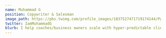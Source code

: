 ```yaml
---
name: Muhammad G
position: Copywriter & Salesman
image_path: https://pbs.twimg.com/profile_images/1837527471719174144/PghqYpOw_400x400.jpg
twitter: IamMuhammadG
blurb: I help coaches/business owners scale with hyper-predictable client acquisition systems 
---
```

